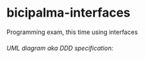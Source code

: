 # bicipalma-interfaces
Programming exam, this time using interfaces 

###### UML diagram aka DDD specification:
